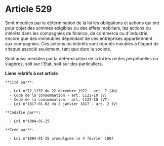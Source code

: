 # Article 529

Sont meubles par la détermination de la loi les obligations et actions qui ont pour objet des sommes exigibles ou des effets
mobiliers, les actions ou intérêts dans les compagnies de finance, de commerce ou d'industrie, encore que des immeubles
dépendant de ces entreprises appartiennent aux compagnies. Ces actions ou intérêts sont réputés meubles à l'égard de chaque
associé seulement, tant que dure la société.

Sont aussi meubles par la détermination de la loi les rentes perpétuelles ou viagères, soit sur l'Etat, soit sur des
particuliers.

**Liens relatifs à cet article**

	**Cité par**:

	  - Loi n°72-1137 du 22 décembre 1972 - art. 7 (Ab)
	  - Code de la consommation - art. L121-10 (V)
	  - Code de la consommation - art. L122-10 (VT)
	  - Loi n°1817-01-02 du 2 janvier 1817 - art. 2 (V)

	**Codifié par**:

	  - Loi n°1804-01-25

	**Créé par**:

	  - Loi n°1804-01-25 promulguée le 4 février 1804
